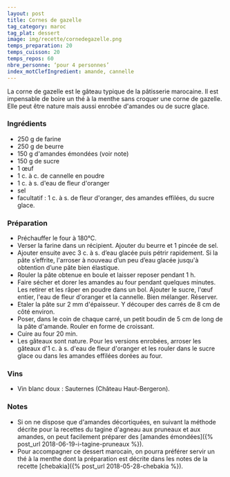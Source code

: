 ```yaml
---
layout: post
title: Cornes de gazelle
tag_category: maroc
tag_plat: dessert
image: img/recette/cornedegazelle.png
temps_preparation: 20
temps_cuisson: 20
temps_repos: 60
nbre_personne: ‘pour 4 personnes’
index_motClefIngredient: amande, cannelle
---
```

La corne de gazelle est le gâteau typique de la pâtisserie marocaine. Il est impensable de boire un thé à la menthe sans croquer une corne de gazelle. Elle peut être nature mais aussi enrobée d'amandes ou de sucre glace.

### Ingrédients
* 250 g de farine
* 250 g de beurre
* 150 g d'amandes émondées (voir note)
* 150 g de sucre
* 1 œuf
* 1 c. à c. de cannelle en poudre
* 1 c. à s. d'eau de fleur d'oranger
* sel
* facultatif : 1 c. à s. de fleur d'oranger, des amandes effilées, du sucre glace.

### Préparation
* Préchauffer le four à 180°C.
* Verser la farine dans un récipient. Ajouter du beurre et 1 pincée de sel.
* Ajouter ensuite avec 3 c. à s. d’eau glacée puis pétrir rapidement. Si la pâte s’effrite, l'arroser à nouveau d’un peu d’eau glacée jusqu'à obtention d’une pâte bien élastique.
* Rouler la pâte obtenue en boule et laisser reposer pendant 1 h.  
* Faire sécher et dorer les amandes au four pendant quelques minutes. Les retirer et les râper en poudre dans un bol. Ajouter le sucre, l'œuf entier, l'eau de fleur d'oranger et la cannelle. Bien mélanger. Réserver.
* Etaler la pâte sur 2 mm d'épaisseur. Y découper des carrés de 8 cm de côté environ.
* Poser, dans le coin de chaque carré, un petit boudin de 5 cm de long de la pâte d'amande. Rouler en forme de croissant.
* Cuire au four 20 min.
* Les gâteaux sont nature. Pour les versions enrobées, arroser les gâteaux d'1 c. à s. d'eau de fleur d'oranger et les rouler dans le sucre glace ou dans les amandes effilées dorées au four.

### Vins
* Vin blanc doux : Sauternes (Château Haut-Bergeron).

### Notes
* Si on ne dispose que d'amandes décortiquées, en suivant la méthode décrite pour la recettes du tagine d'agneau aux pruneaux et aux amandes, on peut facilement préparer des [amandes émondées]({% post_url 2018-06-19-i-tagine-pruneaux %}).
* Pour accompagner ce dessert marocain, on pourra préférer servir un thé à la menthe dont la préparation est décrite dans les notes de la recette [chebakia]({% post_url 2018-05-28-chebakia %}).
